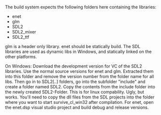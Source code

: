 The build system expects the following folders here containing the libraries:

 - enet
 - glm
 - SDL2
 - SDL2_mixer
 - SDL2_ttf
 
 glm is a header only library. enet should be statically build. The SDL libraries are used as dynamic libs in Windows,
 and statically linked on the other platforms.

On Windows:
Download the development version for VC of the SDL2 libraries. Use the normal source versions for enet and glm.
Extracted them into this folder and remove the version number from the folder name for all libs.
Then go in to SDL2[..] folders, go into the subfolder "include" and create a folder named SDL2.
Copy the contents from the include folder into the newly created SDL2-Folder. This is for linux compability. Ugly, but works.
You'll need to copy the dll files from the SDL projects into the folder where you want to start survive_cl_win32 after compilation.
For enet, open the enet.dsp visual studio project and build debug and release versions.